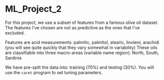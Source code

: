 # ML_Project_2

For this project, we use a subset of features from a famous olive oil dataset. The features I've chosen are not as predictive as the ones that I've excluded.

Features are acid measurements: palmitic, palmitol, stearic, linoleni, arachidi (you will see quite quickly that they vary somewhat in variability) These oils are classifiable into three macro-areas (variable name region): North, South, Sardinia

We have pre-split the data into: training (70%) and testing (30%). You will use the `caret` program to set tuning parameters.
